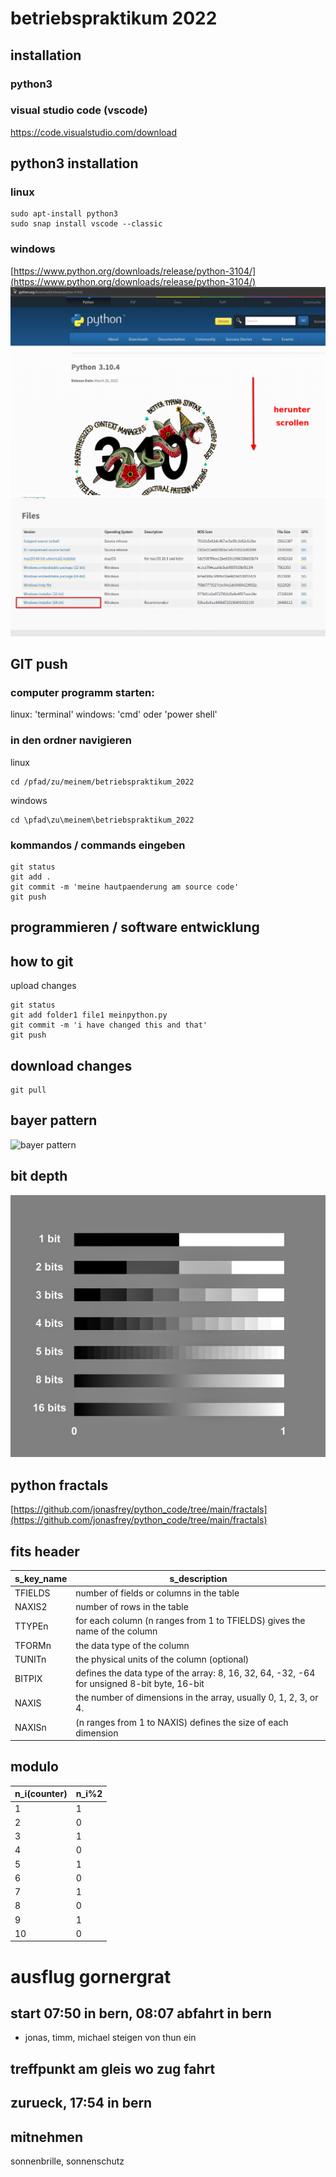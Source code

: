 # betriebspraktikum 2022 

## installation

### python3 

### visual studio code (vscode)
https://code.visualstudio.com/download

## python3 installation 
### linux 
```
sudo apt-install python3 
sudo snap install vscode --classic
``` 
### windows 
[https://www.python.org/downloads/release/python-3104/](https://www.python.org/downloads/release/python-3104/)
![alt](./readme/windowsdloadpython.png)
![alt](./readme/windowsdloadpython2.png)


## GIT push
### computer programm starten: 
linux: 'terminal'
windows: 'cmd' oder 'power shell' 
### in den ordner navigieren 
linux
```
cd /pfad/zu/meinem/betriebspraktikum_2022
```
windows
```
cd \pfad\zu\meinem\betriebspraktikum_2022
```
### kommandos / commands eingeben 

```
git status
git add . 
git commit -m 'meine hautpaenderung am source code' 
git push
```

## programmieren / software entwicklung


## how to git 
upload changes
```
git status
git add folder1 file1 meinpython.py 
git commit -m 'i have changed this and that'
git push
```

## download changes 
```
git pull
```

## bayer pattern 
![bayer pattern](https://upload.wikimedia.org/wikipedia/commons/thumb/3/37/Bayer_pattern_on_sensor.svg/350px-Bayer_pattern_on_sensor.svg.png)

## bit depth

![bit depth](./bitdepths_chart_med.jpg)


## python fractals 
[https://github.com/jonasfrey/python_code/tree/main/fractals](https://github.com/jonasfrey/python_code/tree/main/fractals)


## fits header 
|s_key_name|s_description|
|---|---|
|TFIELDS|number of fields or columns in the table|
|NAXIS2|number of rows in the table|
|TTYPEn|for each column (n ranges from 1 to TFIELDS) gives the name of the column|
|TFORMn|the data type of the column|
|TUNITn|the physical units of the column (optional)|
|BITPIX|defines the data type of the array: 8, 16, 32, 64, -32, -64 for unsigned 8-bit byte, 16-bit| signed integer, 32-bit signed integer, 32-bit IEEE floating point, and 64-bit IEEE double precision floating point, respectively.
|NAXIS|the number of dimensions in the array, usually 0, 1, 2, 3, or 4.|
|NAXISn|(n ranges from 1 to NAXIS) defines the size of each dimension|.


## modulo 

|n_i(counter)|n_i%2|
|---|---|
|1|1|
|2|0|
|3|1|
|4|0|
|5|1|
|6|0|
|7|1|
|8|0|
|9|1|
|10|0|


# ausflug gornergrat
    
## start 07:50 in bern,  08:07 abfahrt in bern

- jonas, timm, michael 
steigen von thun ein

## treffpunkt am gleis wo zug fahrt

## zurueck, 17:54 in bern


## mitnehmen 
sonnenbrille, sonnenschutz
